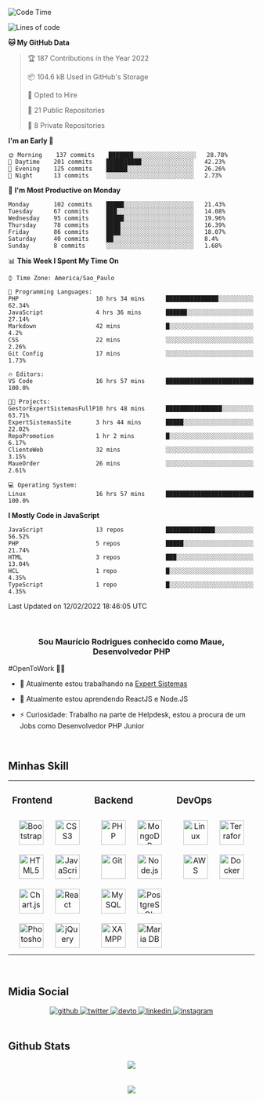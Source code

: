 <!--START_SECTION:waka-->
![Code Time](http://img.shields.io/badge/Code%20Time-33%20hrs%2014%20mins-blue)

![Lines of code](https://img.shields.io/badge/From%20Hello%20World%20I%27ve%20Written-2%20Million%20lines%20of%20code-blue)

**🐱 My GitHub Data** 

> 🏆 187 Contributions in the Year 2022
 > 
> 📦 104.6 kB Used in GitHub's Storage 
 > 
> 💼 Opted to Hire
 > 
> 📜 21 Public Repositories 
 > 
> 🔑 8 Private Repositories  
 > 
**I'm an Early 🐤** 

```text
🌞 Morning    137 commits    ███████░░░░░░░░░░░░░░░░░░   28.78% 
🌆 Daytime    201 commits    ██████████░░░░░░░░░░░░░░░   42.23% 
🌃 Evening    125 commits    ██████░░░░░░░░░░░░░░░░░░░   26.26% 
🌙 Night      13 commits     ░░░░░░░░░░░░░░░░░░░░░░░░░   2.73%

```
📅 **I'm Most Productive on Monday** 

```text
Monday       102 commits    █████░░░░░░░░░░░░░░░░░░░░   21.43% 
Tuesday      67 commits     ███░░░░░░░░░░░░░░░░░░░░░░   14.08% 
Wednesday    95 commits     █████░░░░░░░░░░░░░░░░░░░░   19.96% 
Thursday     78 commits     ████░░░░░░░░░░░░░░░░░░░░░   16.39% 
Friday       86 commits     ████░░░░░░░░░░░░░░░░░░░░░   18.07% 
Saturday     40 commits     ██░░░░░░░░░░░░░░░░░░░░░░░   8.4% 
Sunday       8 commits      ░░░░░░░░░░░░░░░░░░░░░░░░░   1.68%

```


📊 **This Week I Spent My Time On** 

```text
⌚︎ Time Zone: America/Sao_Paulo

💬 Programming Languages: 
PHP                      10 hrs 34 mins      ███████████████░░░░░░░░░░   62.34% 
JavaScript               4 hrs 36 mins       ██████░░░░░░░░░░░░░░░░░░░   27.14% 
Markdown                 42 mins             █░░░░░░░░░░░░░░░░░░░░░░░░   4.2% 
CSS                      22 mins             ░░░░░░░░░░░░░░░░░░░░░░░░░   2.26% 
Git Config               17 mins             ░░░░░░░░░░░░░░░░░░░░░░░░░   1.73%

🔥 Editors: 
VS Code                  16 hrs 57 mins      █████████████████████████   100.0%

🐱‍💻 Projects: 
GestorExpertSistemasFullP10 hrs 48 mins      ████████████████░░░░░░░░░   63.71% 
ExpertSistemasSite       3 hrs 44 mins       █████░░░░░░░░░░░░░░░░░░░░   22.02% 
RepoPromotion            1 hr 2 mins         █░░░░░░░░░░░░░░░░░░░░░░░░   6.17% 
ClienteWeb               32 mins             ░░░░░░░░░░░░░░░░░░░░░░░░░   3.15% 
MaueOrder                26 mins             ░░░░░░░░░░░░░░░░░░░░░░░░░   2.61%

💻 Operating System: 
Linux                    16 hrs 57 mins      █████████████████████████   100.0%

```

**I Mostly Code in JavaScript** 

```text
JavaScript               13 repos            ██████████████░░░░░░░░░░░   56.52% 
PHP                      5 repos             █████░░░░░░░░░░░░░░░░░░░░   21.74% 
HTML                     3 repos             ███░░░░░░░░░░░░░░░░░░░░░░   13.04% 
HCL                      1 repo              █░░░░░░░░░░░░░░░░░░░░░░░░   4.35% 
TypeScript               1 repo              █░░░░░░░░░░░░░░░░░░░░░░░░   4.35%

```



 Last Updated on 12/02/2022 18:46:05 UTC
<!--END_SECTION:waka-->

<br/>

### <div align="center">Sou Maurício Rodrigues conhecido como Maue, Desenvolvedor PHP

#OpenToWork 👨‍💻  </div>  
  

- 🔭 Atualmente estou trabalhando na [Expert Sistemas](https://expertsistemas.com/)  
  

- 🌱 Atualmente estou aprendendo ReactJS e Node.JS  
  

- ⚡ Curiosidade: Trabalho na parte de Helpdesk, estou a procura de um Jobs como Desenvolvedor PHP Junior  
  

<br/>  


## Minhas Skill  
<table><tr><td valign="top" width="33%">



### Frontend  
<div align="center">  
<img style="margin: 10px" src="https://profilinator.rishav.dev/skills-assets/bootstrap-plain.svg" alt="Bootstrap" height="50" />  
<img style="margin: 10px" src="https://profilinator.rishav.dev/skills-assets/css3-original-wordmark.svg" alt="CSS3" height="50" />  
<img style="margin: 10px" src="https://profilinator.rishav.dev/skills-assets/html5-original-wordmark.svg" alt="HTML5" height="50" />  
<img style="margin: 10px" src="https://profilinator.rishav.dev/skills-assets/javascript-original.svg" alt="JavaScript" height="50" />  
<img style="margin: 10px" src="https://profilinator.rishav.dev/skills-assets/logo-title.svg" alt="Chart.js" height="50" />  
<img style="margin: 10px" src="https://profilinator.rishav.dev/skills-assets/react-original-wordmark.svg" alt="React" height="50" />  
<img style="margin: 10px" src="https://profilinator.rishav.dev/skills-assets/photoshop-plain.svg" alt="Photoshop" height="50" />  
<img style="margin: 10px" src="https://profilinator.rishav.dev/skills-assets/jquery.png" alt="jQuery" height="50" />  
</div>

</td><td valign="top" width="33%">



### Backend  
<div align="center">  
<img style="margin: 10px" src="https://profilinator.rishav.dev/skills-assets/php-original.svg" alt="PHP" height="50" />  
<img style="margin: 10px" src="https://profilinator.rishav.dev/skills-assets/mongodb-original-wordmark.svg" alt="MongoDB" height="50" />  
<img style="margin: 10px" src="https://profilinator.rishav.dev/skills-assets/git-scm-icon.svg" alt="Git" height="50" />  
<img style="margin: 10px" src="https://profilinator.rishav.dev/skills-assets/nodejs-original-wordmark.svg" alt="Node.js" height="50" />  
<img style="margin: 10px" src="https://profilinator.rishav.dev/skills-assets/mysql-original-wordmark.svg" alt="MySQL" height="50" />  
<img style="margin: 10px" src="https://profilinator.rishav.dev/skills-assets/postgresql-original-wordmark.svg" alt="PostgreSQL" height="50" />  
<img style="margin: 10px" src="https://profilinator.rishav.dev/skills-assets/xampp.png" alt="XAMPP" height="50" />  
<img style="margin: 10px" src="https://profilinator.rishav.dev/skills-assets/mariadb.png" alt="Maria DB" height="50" />  
</div>

</td><td valign="top" width="33%">



### DevOps  
<div align="center">  
<img style="margin: 10px" src="https://profilinator.rishav.dev/skills-assets/linux-original.svg" alt="Linux" height="50" />  
<img style="margin: 10px" src="https://profilinator.rishav.dev/skills-assets/terraformio-icon.svg" alt="Terraform" height="50" />  
<img style="margin: 10px" src="https://profilinator.rishav.dev/skills-assets/amazonwebservices-original-wordmark.svg" alt="AWS" height="50" />  
<img style="margin: 10px" src="https://profilinator.rishav.dev/skills-assets/docker-original-wordmark.svg" alt="Docker" height="50" />  
</div>

</td></tr></table>  

<br/>  


## Midia Social  
<div align="center">
<a href="https://github.com/MaueDev" target="_blank">
<img src=https://img.shields.io/badge/github-%2324292e.svg?&style=for-the-badge&logo=github&logoColor=white alt=github style="margin-bottom: 5px;" />
</a>
<a href="https://twitter.com/MaueDev" target="_blank">
<img src=https://img.shields.io/badge/twitter-%2300acee.svg?&style=for-the-badge&logo=twitter&logoColor=white alt=twitter style="margin-bottom: 5px;" />
</a>
<a href="https://dev.to/rishavanandMaueDev" target="_blank">
<img src=https://img.shields.io/badge/dev.to-%2308090A.svg?&style=for-the-badge&logo=dev.to&logoColor=white alt=devto style="margin-bottom: 5px;" />
</a>
<a href="https://linkedin.com/in/mauricio-rodrigues-mauedev" target="_blank">
<img src=https://img.shields.io/badge/linkedin-%231E77B5.svg?&style=for-the-badge&logo=linkedin&logoColor=white alt=linkedin style="margin-bottom: 5px;" />
</a>
<a href="https://instagram.com/mauricio_rodrigues_21" target="_blank">
<img src=https://img.shields.io/badge/instagram-%23000000.svg?&style=for-the-badge&logo=instagram&logoColor=white alt=instagram style="margin-bottom: 5px;" />
</a>  
</div>  
  

<br/>  


## Github Stats  
<div align="center"><img src="https://github-readme-stats.vercel.app/api/top-langs/?username=MaueDev&hide_border=true&layout=compact" align="center" /></div>  

<br/>  

<br/>  

<div align="center">
<img src="https://komarev.com/ghpvc/?username=MaueDev&&style=flat-square" align="center" />
</div>  
  
